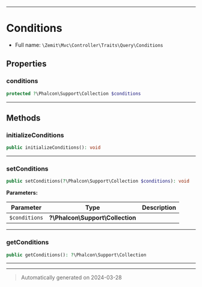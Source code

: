 ***

# Conditions





* Full name: `\Zemit\Mvc\Controller\Traits\Query\Conditions`



## Properties


### conditions



```php
protected ?\Phalcon\Support\Collection $conditions
```






***

## Methods


### initializeConditions



```php
public initializeConditions(): void
```












***

### setConditions



```php
public setConditions(?\Phalcon\Support\Collection $conditions): void
```








**Parameters:**

| Parameter | Type | Description |
|-----------|------|-------------|
| `$conditions` | **?\Phalcon\Support\Collection** |  |





***

### getConditions



```php
public getConditions(): ?\Phalcon\Support\Collection
```












***

***
> Automatically generated on 2024-03-28

